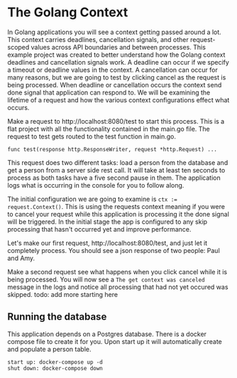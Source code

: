 # The Golang Context

In Golang applications you will see a context getting passed around a lot.
This context carries deadlines, cancellation signals, and other request-scoped values across API boundaries and between processes.
This example project was created to better understand how the Golang context deadlines and cancellation signals work.
A deadline can occur if we specify a timeout or deadline values in the context.
A cancellation can occur for many reasons, but we are going to test by clicking cancel as the request is being processed.
When deadline or cancellation occurs the context send done signal that application can respond to.
We will be examining the lifetime of a request and how the various context configurations effect what occurs.

Make a request to http://localhost:8080/test to start this process. 
This is a flat project with all the functionality contained in the main.go file.
The request to test gets routed to the test function in main.go.
```
func test(response http.ResponseWriter, request *http.Request) ...
```
This request does two different tasks: load a person from the database and get a person from a server side rest call.
It will take at least ten seconds to process as both tasks have a five second pause in them.
The application logs what is occurring in the console for you to follow along.

The initial configuration we are going to examine is `ctx := request.Context()`.
This is using the requests context meaning if you were to cancel your request while this application is processing it the done signal will be triggered. 
In the initial stage the app is configured to any skip processing that hasn't occurred yet and improve performance.

Let's make our first request, http://localhost:8080/test, and just let it completely process.
You should see a json response of two people: Paul and Amy.

Make a second request see what happens when you click cancel while it is being processed.
You will now see a `The get context was canceled` message in the logs and notice all processing that had not yet occured was skipped.
todo: add more starting here

## Running the database
This application depends on a Postgres database. 
There is a docker compose file to create it for you.
Upon start up it will automatically create and populate a person table.

```
start up: docker-compose up -d
shut down: docker-compose down
```